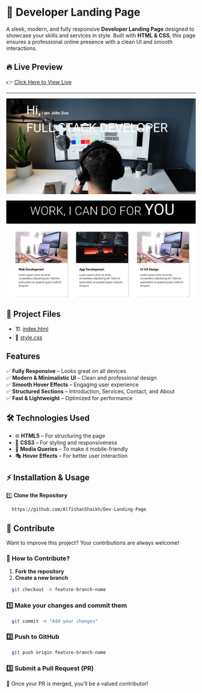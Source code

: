 # 🚀 Developer Landing Page

A sleek, modern, and fully responsive **Developer Landing Page** designed to showcase your skills and services in style. Built with **HTML & CSS**, this page ensures a professional online presence with a clean UI and smooth interactions.

## 🔥 Live Preview  

👉 [Click Here to View Live](https://alfishanshaikh.github.io/Job-Application-Form/) 

---


![Developer Landing Page](https://github.com/AlfishanShaikh/Dev-Landing-Page/blob/2e4a7cd0848781e69ede1276ca96930798c99520/screenshot%201.png)  


![Developer Landing Page](https://github.com/AlfishanShaikh/Dev-Landing-Page/blob/2e4a7cd0848781e69ede1276ca96930798c99520/screenshot%202.png) 

## 📂 Project Files

- 🏗 [index.html](https://github.com/AlfishanShaikh/Dev-Landing-Page/blob/main/index.html)  
- 🎨 [style.css](https://github.com/AlfishanShaikh/Dev-Landing-Page/blob/main/style.css)  


## Features

✅ **Fully Responsive** – Looks great on all devices  
✅ **Modern & Minimalistic UI** – Clean and professional design  
✅ **Smooth Hover Effects** – Engaging user experience  
✅ **Structured Sections** – Introduction, Services, Contact, and About  
✅ **Fast & Lightweight** – Optimized for performance


## 🛠 Technologies Used  

- 🌐 **HTML5** – For structuring the page  
- 🎨 **CSS3** – For styling and responsiveness  
- 📱 **Media Queries** – To make it mobile-friendly  
- 🎭 **Hover Effects** – For better user interaction


## ⚡ Installation & Usage 

1️⃣ **Clone the Repository** 

```bash
  https://github.com/AlfishanShaikh/Dev-Landing-Page
```
    
## 🤝 Contribute 

Want to improve this project? Your contributions are always welcome!  

### 🔹 How to Contribute?  

1. **Fork the repository**  
2. **Create a new branch**

```bash
  git checkout -b feature-branch-name
```

### 1️⃣ Make your changes and commit them

```bash
  git commit -m "Add your changes"
```

### 2️⃣ Push to GitHub

```bash
  git push origin feature-branch-name
```

### 3️⃣ Submit a Pull Request (PR)


🎉 Once your PR is merged, you’ll be a valued contributor!
